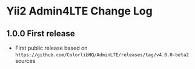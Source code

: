 Yii2 Admin4LTE Change Log
===================

1.0.0 First release
------------------------

- First public release based on `https://github.com/ColorlibHQ/AdminLTE/releases/tag/v4.0.0-beta2` sources
